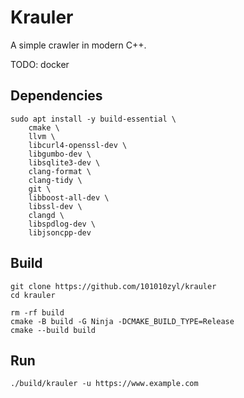 # Krauler

A simple crawler in modern C++.

TODO: docker
## Dependencies
```
sudo apt install -y build-essential \
    cmake \
    llvm \
    libcurl4-openssl-dev \
    libgumbo-dev \
    libsqlite3-dev \
    clang-format \
    clang-tidy \
    git \
    libboost-all-dev \
    libssl-dev \
    clangd \
    libspdlog-dev \
    libjsoncpp-dev 
```
## Build
```
git clone https://github.com/101010zyl/krauler
cd krauler
```
```
rm -rf build
cmake -B build -G Ninja -DCMAKE_BUILD_TYPE=Release
cmake --build build
```
## Run
```
./build/krauler -u https://www.example.com
```